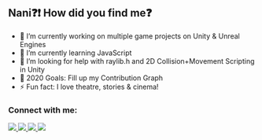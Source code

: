 ## Nani:question::exclamation: How did you find me:question:

- 🔭 I’m currently working on multiple game projects on Unity & Unreal Engines
- 🌱 I’m currently learning JavaScript
- 🤔 I’m looking for help with raylib.h and 2D Collision+Movement Scripting in Unity
- 🥅 2020 Goals: Fill up my Contribution Graph
- ⚡ Fun fact: I love theatre, stories & cinema!

### Connect with me:

<a href="https://www.instagram.com/kukkie.man/">
  <img src="https://img.shields.io/badge/Instagram-E4405F?style=for-the-badge&logo=instagram&logoColor=white" />
</a>

<a href="https://www.linkedin.com/in/rishabh1521/">
  <img src="https://img.shields.io/badge/LinkedIn-0077B5?style=for-the-badge&logo=linkedin&logoColor=white" />
</a>

<a href="https://www.youtube.com/channel/UCIO32aKNjIo7wfTlEMVU0Pg">
  <img src="https://img.shields.io/badge/YouTube-FF0000?style=for-the-badge&logo=youtube&logoColor=white" />
</a>

<a href="https://www.reddit.com/user/kukkieman">
  <img src="https://img.shields.io/badge/Reddit-FF4500?style=for-the-badge&logo=reddit&logoColor=white" />
</a>
